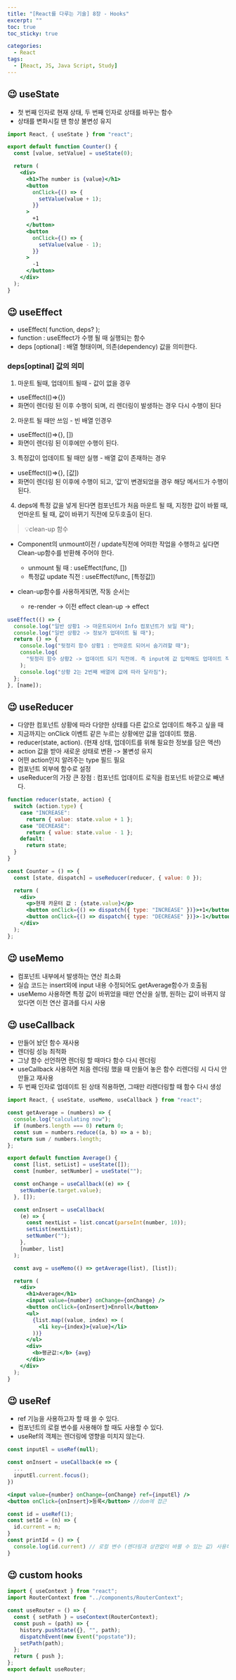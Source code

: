 ```yaml
---
title: "[React를 다루는 기술] 8장 - Hooks"
excerpt: ""
toc: true
toc_sticky: true

categories:
  - React
tags:
  - [React, JS, Java Script, Study]
---
```


## 😉 useState

- 첫 번째 인자로 현재 상태, 두 번째 인자로 상태를 바꾸는 함수
- 상태를 변화시킬 땐 항상 불변성 유지

```jsx
import React, { useState } from "react";

export default function Counter() {
  const [value, setValue] = useState(0);

  return (
    <div>
      <h1>The number is {value}</h1>
      <button
        onClick={() => {
          setValue(value + 1);
        }}
      >
        +1
      </button>
      <button
        onClick={() => {
          setValue(value - 1);
        }}
      >
        -1
      </button>
    </div>
  );
}
```

## 😉 useEffect

- useEffect( function, deps? );
- function : useEffect가 수행 될 때 실행되는 함수
- deps [optional] : 배열 형태이며, 의존(dependency) 값을 의미한다.

### deps[optinal] 값의 의미

1. 마운트 될때, 업데이트 될때 - 값이 없을 경우

- useEffect(()⇒{})
- 화면이 렌더링 된 이후 수행이 되며, 리 렌더링이 발생하는 경우 다시 수행이 된다

2. 마운트 될 때만 쓰임 - 빈 배열 인경우

- useEffect(()⇒{}, [])
- 화면이 렌더링 된 이후에만 수행이 된다.

3. 특정값이 업데이트 될 때만 실행 - 배열 값이 존재하는 경우

- useEffect(()⇒{}, [값])
- 화면이 렌더링 된 이후에 수행이 되고, ‘값’이 변경되었을 경우 해당 메서드가 수행이 된다.

4. deps에 특정 값을 넣게 된다면 컴포넌트가 처음 마운트 될 때, 지정한 값이 바뀔 때, 언마운트 될 때, 값이 바뀌기 직전에 모두호출이 된다.

> 💡clean-up 함수

- Component의 unmount이전 / update직전에 어떠한 작업을 수행하고 싶다면 Clean-up함수를 반환해 주어야 한다.

  - unmount 될 때 : useEffect(func, [])
  - 특정값 update 직전 : useEffect(func, [특정값])

- clean-up함수를 사용하게되면, 작동 순서는
  - re-render -> 이전 effect clean-up -> effect

```jsx
useEffect(() => {
  console.log("일반 상황1 -> 마운트되어서 Info 컴포넌트가 보일 때");
  console.log("일반 상황2 -> 정보가 업데이트 될 때");
  return () => {
    console.log("뒷정리 함수 상황1 : 언마운트 되어서 숨기려할 때");
    console.log(
      "뒷정리 함수 상황2 -> 업데이트 되기 직전에. 즉 input에 값 입력해도 업데이트 직전인 상황나옴. 리액트 -> 리액ㅌ"
    );
    console.log("상황 2는 2번째 배열에 값에 따라 달라짐");
  };
}, [name]);
```

## 😉 useReducer

- 다양한 컴포넌트 상황에 따라 다양한 상태를 다른 값으로 업데이트 해주고 싶을 때
- 지금까지는 onClick 이벤트 같은 누르는 상황에만 값을 업데이트 했음.
- reducer(state, action). (현재 상태, 업데이트를 위해 필요한 정보를 담은 액션)
- action 값을 받아 새로운 상태로 변환 -> 불변성 유지
- 어떤 action인지 알려주는 type 필드 필요
- 컴포넌트 외부에 함수로 설정
- useReducer의 가장 큰 장점 : 컴포넌트 업데이트 로직을 컴포넌트 바깥으로 빼낸다.

```jsx
function reducer(state, action) {
  switch (action.type) {
    case "INCREASE":
      return { value: state.value + 1 };
    case "DECREASE":
      return { value: state.value - 1 };
    default:
      return state;
  }
}

const Counter = () => {
  const [state, dispatch] = useReducer(reducer, { value: 0 });

  return (
    <div>
      <p>현재 카운터 값 : {state.value}</p>
      <button onClick={() => dispatch({ type: "INCREASE" })}>+1</button>
      <button onClick={() => dispatch({ type: "DECREASE" })}>-1</button>
    </div>
  );
};
```

## 😉 useMemo

- 컴포넌트 내부에서 발생하는 연산 최소화
- 실습 코드는 insert외에 input 내용 수정되어도 getAverage함수가 호출됨
- useMemo 사용하면 특정 값이 바뀌었을 때만 연산을 실행, 원하는 값이 바뀌지 않았다면 이전 연산 결과를 다시 사용

## 😉 useCallback

- 만들어 놨던 함수 재사용
- 렌더링 성능 최적화
- 그냥 함수 선언하면 렌더링 할 때마다 함수 다시 렌더링
- useCallback 사용하면 처음 렌더링 했을 때 만들어 놓은 함수 리렌더링 시 다시 안만들고 재사용
- 두 번째 인자로 업데이트 된 상태 적용하면, 그때만 리렌더링할 때 함수 다시 생성

```jsx
import React, { useState, useMemo, useCallback } from "react";

const getAverage = (numbers) => {
  console.log("calculating now");
  if (numbers.length === 0) return 0;
  const sum = numbers.reduce((a, b) => a + b);
  return sum / numbers.length;
};

export default function Average() {
  const [list, setList] = useState([]);
  const [number, setNumber] = useState("");

  const onChange = useCallback((e) => {
    setNumber(e.target.value);
  }, []);

  const onInsert = useCallback(
    (e) => {
      const nextList = list.concat(parseInt(number, 10));
      setList(nextList);
      setNumber("");
    },
    [number, list]
  );

  const avg = useMemo(() => getAverage(list), [list]);

  return (
    <div>
      <h1>Average</h1>
      <input value={number} onChange={onChange} />
      <button onClick={onInsert}>Enroll</button>
      <ul>
        {list.map((value, index) => (
          <li key={index}>{value}</li>
        ))}
      </ul>
      <div>
        <b>평균값:</b> {avg}
      </div>
    </div>
  );
}
```

## 😉 useRef

- ref 기능을 사용하고자 할 때 쓸 수 있다.
- 컴포넌트의 로컬 변수를 사용해야 할 때도 사용할 수 있다.
- useRef의 객체는 렌더링에 영향을 미치지 않는다.

```jsx
const inputEl = useRef(null);

const onInsert = useCallback(e => {
  ...
  inputEl.current.focus();
})

<input value={number} onChange={onChange} ref={inputEl} />
<button onClick={onInsert}>등록</button> //dom에 접근

const id = useRef(1);
const setId = (n) => {
  id.current = n;
}
const printId = () => {
  console.log(id.current) // 로컬 변수 (렌더링과 상관없이 바뀔 수 있는 값) 사용하기
}
```

## 😉 custom hooks

```jsx
import { useContext } from "react";
import RouterContext from "../components/RouterContext";

const useRouter = () => {
  const { setPath } = useContext(RouterContext);
  const push = (path) => {
    history.pushState({}, "", path);
    dispatchEvent(new Event("popstate"));
    setPath(path);
  };
  return { push };
};
export default useRouter;
```
